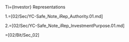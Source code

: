 Ti={Investor} Representations

1.=[02/Sec/YC-Safe_Note_iRep_Authority.01.md]

2.=[02/Sec/YC-Safe_Note_iRep_InvestmentPurpose.01.md]

=[02/Bit/Sec_02]